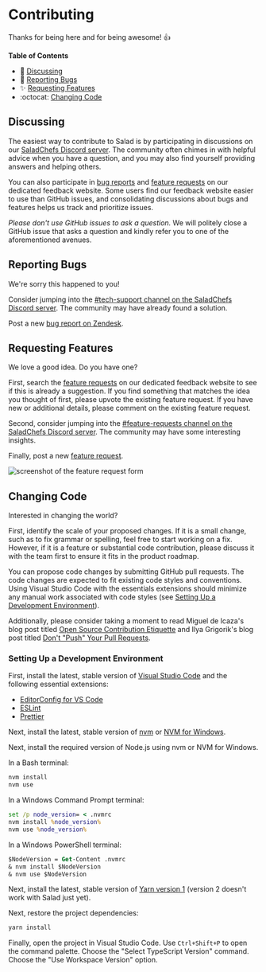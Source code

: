 # Contributing

Thanks for being here and for being awesome! 👍

**Table of Contents**

- :mega: [Discussing](#discussing)
- :bug: [Reporting Bugs](#reporting-bugs)
- :sparkles: [Requesting Features](#requesting-features)
- :octocat: [Changing Code](#changing-code)

## Discussing

The easiest way to contribute to Salad is by participating in discussions on our [SaladChefs Discord server](https://discord.gg/7tmU8pj). The community often chimes in with helpful advice when you have a question, and you may also find yourself providing answers and helping others.

You can also participate in [bug reports](https://feedback.salad.io/bugs) and [feature requests](https://feedback.salad.io/features) on our dedicated feedback website. Some users find our feedback website easier to use than GitHub issues, and consolidating discussions about bugs and features helps us track and prioritize issues.

_Please don't use GitHub issues to ask a question._ We will politely close a GitHub issue that asks a question and kindly refer you to one of the aforementioned avenues.

## Reporting Bugs

We're sorry this happened to you!

Consider jumping into the [#tech-support channel on the SaladChefs Discord server](https://discord.gg/7tmU8pj). The community may have already found a solution.

Post a new [bug report on Zendesk](https://salad.zendesk.com/hc/en-us/requests/new).

## Requesting Features

We love a good idea. Do you have one?

First, search the [feature requests](https://feedback.salad.io/features) on our dedicated feedback website to see if this is already a suggestion. If you find something that matches the idea you thought of first, please upvote the existing feature request. If you have new or additional details, please comment on the existing feature request.

Second, consider jumping into the [#feature-requests channel on the SaladChefs Discord server](https://discord.gg/7tmU8pj). The community may have some interesting insights.

Finally, post a new [feature request](https://feedback.salad.io/features).

![screenshot of the feature request form](./docs/create-feature-request.png)

## Changing Code

Interested in changing the world?

First, identify the scale of your proposed changes. If it is a small change, such as to fix grammar or spelling, feel free to start working on a fix. However, if it is a feature or substantial code contribution, please discuss it with the team first to ensure it fits in the product roadmap.

You can propose code changes by submitting GitHub pull requests. The code changes are expected to fit existing code styles and conventions. Using Visual Studio Code with the essentials extensions should minimize any manual work associated with code styles (see [Setting Up a Development Environment](#setting-up-a-development-dnvironment)).

Additionally, please consider taking a moment to read Miguel de Icaza's blog post titled [Open Source Contribution Etiquette](https://tirania.org/blog/archive/2010/Dec-31.html) and Ilya Grigorik's blog post titled [Don't "Push" Your Pull Requests](https://www.igvita.com/2011/12/19/dont-push-your-pull-requests/).

### Setting Up a Development Environment

First, install the latest, stable version of [Visual Studio Code](https://code.visualstudio.com/download) and the following essential extensions:

- [EditorConfig for VS Code](https://marketplace.visualstudio.com/items?itemName=EditorConfig.EditorConfig)
- [ESLint](https://marketplace.visualstudio.com/items?itemName=dbaeumer.vscode-eslint)
- [Prettier](https://marketplace.visualstudio.com/items?itemName=esbenp.prettier-vscode)

Next, install the latest, stable version of [nvm](https://github.com/nvm-sh/nvm) or [NVM for Windows](https://github.com/coreybutler/nvm-windows).

Next, install the required version of Node.js using nvm or NVM for Windows.

In a Bash terminal:

```bash
nvm install
nvm use
```

In a Windows Command Prompt terminal:

```cmd
set /p node_version= < .nvmrc
nvm install %node_version%
nvm use %node_version%
```

In a Windows PowerShell terminal:

```ps
$NodeVersion = Get-Content .nvmrc
& nvm install $NodeVersion
& nvm use $NodeVersion
```

Next, install the latest, stable version of [Yarn version 1](https://classic.yarnpkg.com/lang/en/) (version 2 doesn't work with Salad just yet).

Next, restore the project dependencies:

```sh
yarn install
```

Finally, open the project in Visual Studio Code. Use `Ctrl+Shift+P` to open the command palette. Choose the "Select TypeScript Version" command. Choose the "Use Workspace Version" option.
